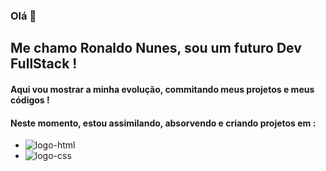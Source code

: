 ### Olá 👋

<h2>Me chamo Ronaldo Nunes, sou um futuro Dev FullStack !</h2>
<h4>Aqui vou mostrar a minha evolução, commitando meus projetos e meus códigos !</h4>
<h4>Neste momento, estou assimilando, absorvendo e criando projetos em :</h4>

- <img src="https://img.shields.io/badge/HTML5-E34F26?style=for-the-badge&logo=html5&logoColor=white" alt="logo-html"/>
- <img src="https://img.shields.io/badge/CSS3-1572B6?style=for-the-badge&logo=css3&logoColor=white" alt="logo-css"/>
